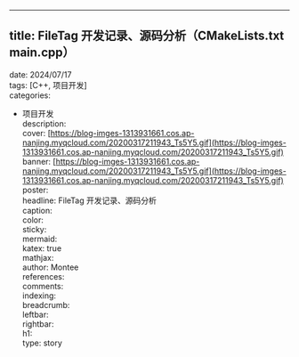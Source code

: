---

## title: FileTag 开发记录、源码分析（CMakeLists.txt main.cpp）  
date: 2024/07/17  
tags: [C++, 项目开发]  
categories:  
  - 项目开发  
description:   
cover: [https://blog-imges-1313931661.cos.ap-nanjing.myqcloud.com/20200317211943_Ts5Y5.gif](https://blog-imges-1313931661.cos.ap-nanjing.myqcloud.com/20200317211943_Ts5Y5.gif)  
banner: [https://blog-imges-1313931661.cos.ap-nanjing.myqcloud.com/20200317211943_Ts5Y5.gif](https://blog-imges-1313931661.cos.ap-nanjing.myqcloud.com/20200317211943_Ts5Y5.gif)  
poster:  
  headline: FileTag 开发记录、源码分析  
  caption:   
  color:   
sticky:   
mermaid:   
katex: true  
mathjax:   
author: Montee  
references:   
comments:   
indexing:   
breadcrumb:   
leftbar:   
rightbar:   
h1:   
type: story
